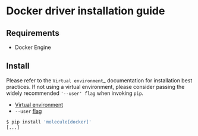 # Docker driver installation guide

## Requirements

- Docker Engine

## Install

Please refer to the `Virtual environment`_ documentation for installation best
practices. If not using a virtual environment, please consider passing the
widely recommended `'--user' flag` when invoking ``pip``.

- [Virtual environment](https://virtualenv.pypa.io/en/latest/)
- `--user` [flag](https://packaging.python.org/tutorials/installing-packages/#installing-to-the-user-site)

````bash
$ pip install 'molecule[docker]'
[...]
````